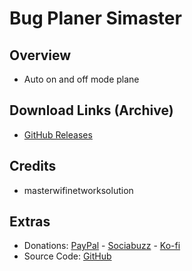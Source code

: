 # Bug Planer Simaster

## Overview
- Auto on and off mode plane


## Download Links (Archive)
- [GitHub Releases](https://github.com)

## Credits
- masterwifinetworksolution

## Extras
- Donations: [PayPal](https://paypal.me/myarachma92) - [Sociabuzz](https://sociabuzz.com/masterwifinetworksolution) - [Ko-fi](https://ko-fi.com/masterwifinetworksolution)
- Source Code: [GitHub](https://github.com/masterwifinetworksolution/bugplaner)

